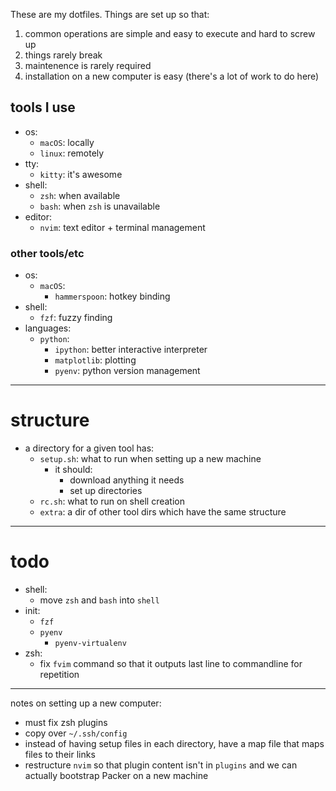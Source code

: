 These are my dotfiles. Things are set up so that:

1. common operations are simple and easy to execute and hard to screw up
2. things rarely break
3. maintenence is rarely required
4. installation on a new computer is easy (there's a lot of work to do here)

## tools I use
- os:
  - `macOS`: locally
  - `linux`: remotely
- tty:
  - `kitty`: it's awesome
- shell:
  - `zsh`: when available
  - `bash`: when `zsh` is unavailable
- editor: 
  - `nvim`: text editor + terminal management

### other tools/etc
- os:
  - `macOS`:
    - `hammerspoon`: hotkey binding
- shell:
  - `fzf`: fuzzy finding
- languages:
  - `python`:
    - `ipython`: better interactive interpreter
    - `matplotlib`: plotting
    - `pyenv`: python version management

---

# structure
- a directory for a given tool has: 
  - `setup.sh`: what to run when setting up a new machine
    - it should:
      - download anything it needs
      - set up directories
  - `rc.sh`: what to run on shell creation
  - `extra`: a dir of other tool dirs which have the same structure

---

# todo
- shell:
  - move `zsh` and `bash` into `shell`
- init:
  - `fzf`
  - `pyenv`
    - `pyenv-virtualenv`
- zsh:
    - fix `fvim` command so that it outputs last line to commandline for repetition

----------------------------------------

notes on setting up a new computer:
- must fix zsh plugins
- copy over `~/.ssh/config`
- instead of having setup files in each directory, have a map file that maps files to their links
- restructure `nvim` so that plugin content isn't in `plugins` and we can actually bootstrap Packer on a new machine
